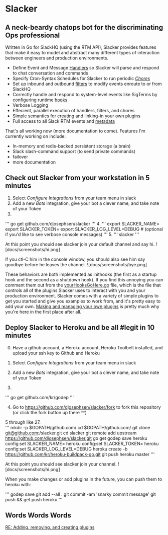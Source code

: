 # Slacker 
## A neck-beardy chatops bot for the discriminating Ops professional

Written in Go for SlackHQ (using the RTM API), Slacker provides features that
make it easy to model and abstract many different types of interaction between
engineers and production environments. 

 * Define Event and Message [Handlers](docs/handlers.md) so Slacker will parse and respond to chat conversation and commands
 * Specify Cron-Syntax Schedules for Slacker to run periodic [*Chores*](docs/chores.md)
 * Set up inbound and outbound [filters](docs/filters.md) to modify events enroute to or from SlackHQ
 * Correctly handle and respond to system-level events like SigTerms by configuring runtime [hooks](docs/hooks.md)
 * Verbose Logging 
 * Effecient, parallel execution of handlers, filters, and chores
 * Simple semantics for creating and linking-in your own plugins
 * Full access to all Slack RTM events and [metadata](docs/meta.md)

That's all working now (more documentation to come).  Features I'm currently working on include: 

 * In-memory and redis-backed persistent storage (a brain)
 * Slack slash-command support (to send private commands)
 * failover
 * more documentation

## Check out Slacker from your workstation in 5 minutes

1. Select *Configure Integrations* from your team menu in slack
2. Add a new *Bots* integration, give your bot a clever name, and take note of your Token
3. 
'''
go get github.com/djosephsen/slacker
'''
4. 
'''
export SLACKER_NAME=<whatever you named your bot in the Slack UI>
export SLACKER_TOKEN=<your token>
export SLACKER_LOG_LEVEL=DEBUG  # (optional if you'd like to see verbose console messages)
'''
5. 
'''
slacker
'''

At this point you should see slacker join your default channel and say hi. 
![docs/screenshots/hi.png]

If you ctl-C him in the console window, you should also see him say goodbye
before he leaves the channel. 
![docs/screenshots/bye.png]

These behaviors are both implemented as inithooks (the first as a startup hook
and the second as a shutdown hook). If you find this annoying you can comment
them out from the [yourHooksGoHere.go](yourHooksGoHere.go) file, which is the
file that controls all of the plugins Slacker uses to interact with you and
your production environment.  Slacker comes with a variety of simple plugins to
get you started and give you examples to work from, and it's pretty easy to add
your own. [Making and managing your own plugins](docs/plugins.md) is pretty
much why you're here in the first place after all.

## Deploy Slacker to Heroku and be all #legit in 10 minutes

0. Have a github account, a Heroku account, Heroku Toolbelt installed, and upload your ssh key to Github and Heroku

1. Select *Configure Integrations* from your team menu in slack

2. Add a new *Bots* integration, give your bot a clever name, and take note of your Token

3. 
'''
 go get github.com/kr/godep
'''

4. Go to https://github.com/djosephsen/slacker/fork to fork this repository (or click the fork button up there ^^) 

5 through like 27.  
'''
mkdir -p $GOPATH/github.com/<yourgithubname>
cd $GOPATH/github.com/<yourgithubname>
git clone git@github.com:<yourgithubname>/slacker.git
cd slacker
git remote add upstream https://github.com/djosephsen/slacker.git
go get
godep save
heroku config:set SLACKER_NAME=<whatever you named your bot in the Slack UI>
heroku config:set SLACKER_TOKEN=<your token>
heroku config:set SLACKER_LOG_LEVEL=DEBUG
heroku create -b https://github.com/kr/heroku-buildpack-go.git
git push heroku master
'''

At this point you should see slacker join your channel.
![docs/screenshots/hi.png]

When you make changes or add plugins in the future, you can push them to heroku with: 

'''
godep save
git add --all .
git commit -am 'snarky commit message'
git push && get push heroku
'''

## Words Words Words
[RE: Adding, removing, and creating plugins](docs/plugins.md)
